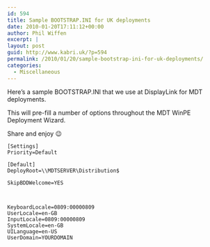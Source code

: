 ```yaml
---
id: 594
title: Sample BOOTSTRAP.INI for UK deployments
date: 2010-01-20T17:11:12+00:00
author: Phil Wiffen
excerpt: |
layout: post
guid: http://www.kabri.uk/?p=594
permalink: /2010/01/20/sample-bootstrap-ini-for-uk-deployments/
categories:
  - Miscellaneous
---
```

Here&#8217;s a sample BOOTSTRAP.INI that we use at DisplayLink for MDT deployments.

This will pre-fill a number of options throughout the MDT WinPE Deployment Wizard.

Share and enjoy 😉

    
    [Settings]
    Priority=Default
    
    [Default]
    DeployRoot=\\MDTSERVER\Distribution$
    
    SkipBDDWelcome=YES
    
    
    
    KeyboardLocale=0809:00000809
    UserLocale=en-GB
    InputLocale=0809:00000809
    SystemLocale=en-GB
    UILanguage=en-US
    UserDomain=YOURDOMAIN